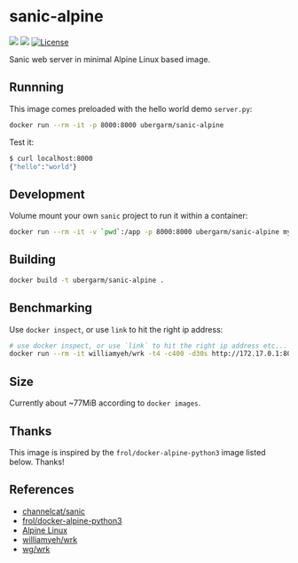 sanic-alpine
===
[![](https://images.microbadger.com/badges/image/ubergarm/sanic-alpine.svg)](https://microbadger.com/images/ubergarm/sanic-alpine) [![](https://images.microbadger.com/badges/version/ubergarm/sanic-alpine.svg)](https://microbadger.com/images/ubergarm/sanic-alpine) [![License](https://img.shields.io/github/license/mashape/apistatus.svg)](https://github.com/ubergarm/sanic-alpine/blob/master/LICENSE)

Sanic web server in minimal Alpine Linux based image.

## Runnning
This image comes preloaded with the hello world demo `server.py`:
```bash
docker run --rm -it -p 8000:8000 ubergarm/sanic-alpine
```

Test it:
```bash
$ curl localhost:8000
{"hello":"world"}
```

## Development
Volume mount your own `sanic` project to run it within a container:
```bash
docker run --rm -it -v `pwd`:/app -p 8000:8000 ubergarm/sanic-alpine myserver.py
```

## Building
```bash
docker build -t ubergarm/sanic-alpine .
```

## Benchmarking
Use `docker inspect`, or use `link` to hit the right ip address:
```bash
# use docker inspect, or use `link` to hit the right ip address etc...
docker run --rm -it williamyeh/wrk -t4 -c400 -d30s http://172.17.0.1:8000
```

## Size

Currently about ~77MiB according to `docker images`.

## Thanks
This image is inspired by the `frol/docker-alpine-python3` image listed below. Thanks!

## References

* [channelcat/sanic](https://github.com/channelcat/sanic)
* [frol/docker-alpine-python3](https://github.com/frol/docker-alpine-python3)
* [Alpine Linux](https://alpinelinux.org/)
* [williamyeh/wrk](https://github.com/William-Yeh/docker-wrk)
* [wg/wrk](https://github.com/wg/wrk)

